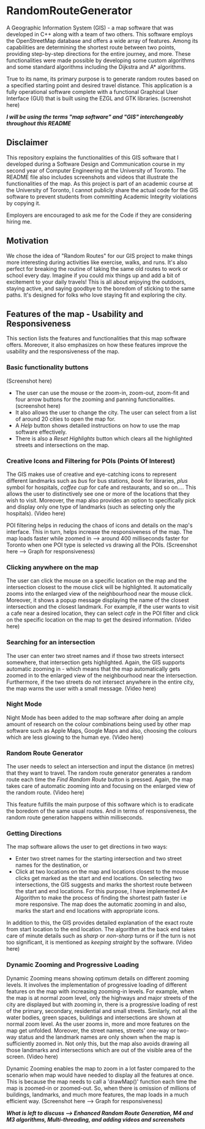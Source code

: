 # RandomRouteGenerator
A Geographic Information System (GIS) - a map software that was developed in C++ along with a team of two others. This software employs the OpenStreetMap database and offers a wide array of features. Among its capabilities are determining the shortest route between two points, providing step-by-step directions for the entire journey, and more. These functionalities were made possible by developing some custom algorithms and some standard algorithms including the Dijkstra and A* algorithms.   

True to its name, its primary purpose is to generate random routes based on a specified starting point and desired travel distance. This application is a fully operational software complete with a functional Graphical User Interface (GUI) that is built using the EZGL and GTK libraries. (screenshot here)

___I will be using the terms "map software" and "GIS" interchangeably throughout this README___

## Disclaimer
This repository explains the functionalities of this GIS software that I developed during a Software Design and Communication course in my second year of Computer Engineering at the University of Toronto. The README file also includes screenshots and videos that illustrate the functionalities of the map. As this project is part of an academic course at the University of Toronto, I cannot publicly share the actual code for the GIS software to prevent students from committing Academic Integrity violations by copying it.   

Employers are encouraged to ask me for the Code if they are considering hiring me.   

## Motivation
We chose the idea of "Random Routes" for our GIS project to make things more interesting during activities like exercise, walks, and runs. It's also perfect for breaking the routine of taking the same old routes to work or school every day. Imagine if you could mix things up and add a bit of excitement to your daily travels! This is all about enjoying the outdoors, staying active, and saying goodbye to the boredom of sticking to the same paths. It's designed for folks who love staying fit and exploring the city.  

## Features of the map - Usability and Responsiveness
This section lists the features and functionalities that this map software offers. Moreover, it also emphasizes on how these features improve the usability and the responsiveness of the map.

### Basic functionality buttons
(Screenshot here)
* The user can use the mouse or the zoom-in, zoom-out, zoom-fit and four arrow buttons for the zooming and panning functionalities. (screenshot here)
* It also allows the user to change the city. The user can select from a list of around 20 cities to open the map for.
* A _Help_ button shows detailed instructions on how to use the map software effectively.
* There is also a _Reset Highlights_ button which clears all the highlighted streets and intersections on the map.

### Creative Icons and Filtering for POIs (Points Of Interest)
The GIS makes use of creative and eye-catching icons to represent different landmarks such as _bus_ for bus stations, _book_ for libraries, _plus_ symbol for hospitals, _coffee cup_ for cafe and restaurants, and so on.... This allows the user to distinctively see one or more of the locations that they wish to visit. Moreover, the map also provides an option to specifically pick and display only one type of landmarks (such as selecting only the hospitals). (Video here)   

   
POI filtering helps in reducing the chaos of icons and details on the map's interface. This in turn, helps increase the responsiveness of the map. The map loads faster while zoomed in --> around 400 milliseconds faster for Toronto when one POI type is selected vs drawing all the POIs. (Screenshot here --> Graph for responsiveness)

### Clicking anywhere on the map
The user can click the mouse on a specific location on the map and the intersection closest to the mouse click will be highlighted. It automatically zooms into the enlarged view of the neighbourhood near the mouse click. Moreover, it shows a popup message displaying the name of the closest intersection and the closest landmark. For example, if the user wants to visit a cafe near a desired location, they can select _cafe_ in the POI filter and click on the specific location on the map to get the desired information. (Video here)

### Searching for an intersection
The user can enter two street names and if those two streets intersect somewhere, that intersection gets highlighted. Again, the GIS supports automatic zooming in - which means that the map automatically gets zoomed in to the enlarged view of the neighbourhood near the intersection. Furthermore, if the two streets do not intersect anywhere in the entire city, the map warns the user with a small message. (Video here)

### Night Mode
Night Mode has been added to the map software after doing an ample amount of research on the colour combinations being used by other map software such as Apple Maps, Google Maps and also, choosing the colours which are less glowing to the human eye. (Video here)

### Random Route Generator
The user needs to select an intersection and input the distance (in metres) that they want to travel. The random route generator generates a random route each time the _Find Random Route_ button is pressed. Again, the map takes care of automatic zooming into and focusing on the enlarged view of the random route. (Video here)   

   
This feature fulfills the main purpose of this software which is to eradicate the boredom of the same usual routes. And in terms of responsiveness, the random route generation happens within milliseconds.

### Getting Directions
The map software allows the user to get directions in two ways:
* Enter two street names for the starting intersection and two street names for the destination, or
* Click at two locations on the map and locations closest to the mouse clicks get marked as the start and end locations.
On selecting two intersections, the GIS suggests and marks the shortest route between the start and end locations. For this purpose, I have implemented A* Algorithm to make the process of finding the shortest path faster i.e more responsive. The map does the automatic zooming in and also, marks the start and end locations with appropriate icons.

In addition to this, the GIS provides detailed explanation of the exact route from start location to the end location. The algorithm at the back end takes care of minute details such as _sharp_ or _non-sharp_ turns or if the turn is not too significant, it is mentioned as _keeping straight_ by the software. (Video here)

### Dynamic Zooming and Progressive Loading
Dynamic Zooming means showing optimum details on different zooming levels. It involves the implementation of progressive loading of different features on the map with increasing zooming-in levels. For example, when the map is at normal zoom level, only the highways and major streets of the city are displayed but with zooming in, there is a progressive loading of rest of the primary, secondary, residential and small streets. Similarly, not all the water bodies, green spaces, buildings and intersections are shown at normal zoom level. As the user zooms in, more and more features on the map get unfolded. Moreover, the street names, streets' one-way or two-way status and the landmark names are only shown when the map is sufficiently zoomed in. Not only this, but the map also avoids drawing all those landmarks and intersections which are out of the visible area of the screen. (Video here)     

    
Dynamic Zooming enables the map to zoom in a lot faster compared to the scenario when map would have needed to display all the features at once. This is because the map needs to call a 'drawMap()' function each time the map is zoomed-in or zoomed-out. So, when there is omission of millions of buildings, landmarks, and much more features, the map loads in a much efficient way. (Screenshot here --> Graph for responsiveness)


___What is left to discuss --> Enhanced Random Route Generation, M4 and M3 algorithms, Multi-threading, and adding videos and screenshots___

